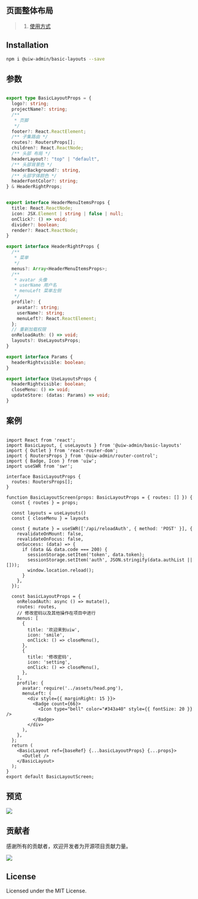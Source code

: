  页面整体布局
---
> 1. [使用方式](https://github.com/uiwjs/uiw-admin/blob/2bd741133b585f5bdd52c3f46cb24474420f1106/examples/base/src/layouts/BasicLayout.tsx)

## Installation

```bash
npm i @uiw-admin/basic-layouts --save
```

## 参数

```ts

export type BasicLayoutProps = {
  logo?: string;
  projectName?: string;
  /**
   * 页脚
   */
  footer?: React.ReactElement;
  /** 子集路由 */ 
  routes?: RoutersProps[];
  children?: React.ReactNode;
  /** 头部 布局 */
  headerLayout?: "top" | "default",
  /** 头部背景色 */
  headerBackground?: string,
  /** 头部字体颜色 */
  headerFontColor?: string;
} & HeaderRightProps;


export interface HeaderMenuItemsProps {
  title: React.ReactNode;
  icon: JSX.Element | string | false | null;
  onClick?: () => void;
  divider?: boolean;
  render?: React.ReactNode;
}

export interface HeaderRightProps {
  /**
   * 菜单
   */
  menus?: Array<HeaderMenuItemsProps>;
  /**
   * avatar 头像
   * userName 用户名
   * menuLeft 菜单左侧
   */
  profile?: {
    avatar?: string;
    userName?: string;
    menuLeft?: React.ReactElement;
  };
  // 重新加载权限
  onReloadAuth: () => void;
  layouts?: UseLayoutsProps;
}

export interface Params {
  headerRightvisible: boolean;
}

export interface UseLayoutsProps {
  headerRightvisible: boolean;
  closeMenu: () => void;
  updateStore: (datas: Params) => void;
}

```


## 案例

```tsx

import React from 'react';
import BasicLayout, { useLayouts } from '@uiw-admin/basic-layouts'
import { Outlet } from 'react-router-dom';
import { RoutersProps } from '@uiw-admin/router-control';
import { Badge, Icon } from 'uiw';
import useSWR from 'swr';

interface BasicLayoutProps {
  routes: RoutersProps[];
}

function BasicLayoutScreen(props: BasicLayoutProps = { routes: [] }) {
  const { routes } = props;

  const layouts = useLayouts()
  const { closeMenu } = layouts

  const { mutate } = useSWR(['/api/reloadAuth', { method: 'POST' }], {
    revalidateOnMount: false,
    revalidateOnFocus: false,
    onSuccess: (data) => {
      if (data && data.code === 200) {
        sessionStorage.setItem('token', data.token);
        sessionStorage.setItem('auth', JSON.stringify(data.authList || []));
        window.location.reload();
      }
    },
  });

  const basicLayoutProps = {
    onReloadAuth: async () => mutate(),
    routes: routes,
    // 修改密码以及其他操作在项目中进行
    menus: [
      {
        title: '欢迎来到uiw',
        icon: 'smile',
        onClick: () => closeMenu(),
      },
      {
        title: '修改密码',
        icon: 'setting',
        onClick: () => closeMenu(),
      },
    ],
    profile: {
      avatar: require('../assets/head.png'),
      menuLeft: (
        <div style={{ marginRight: 15 }}>
          <Badge count={66}>
            <Icon type="bell" color="#343a40" style={{ fontSize: 20 }} />
          </Badge>
        </div>
      ),
    },
  };
  return (
    <BasicLayout ref={baseRef} {...basicLayoutProps} {...props}>
      <Outlet />
    </BasicLayout>
  );
}
export default BasicLayoutScreen;
```

## 预览

![](https://user-images.githubusercontent.com/49544090/150921430-c7c7316a-af30-41b5-873f-1f3d86cc9d03.png)


## 贡献者

感谢所有的贡献者，欢迎开发者为开源项目贡献力量。

<a href="https://github.com/uiwjs/uiw-admin/graphs/contributors">
  <img src="https://uiwjs.github.io/uiw-admin/CONTRIBUTORS.svg" />
</a>

## License

Licensed under the MIT License.